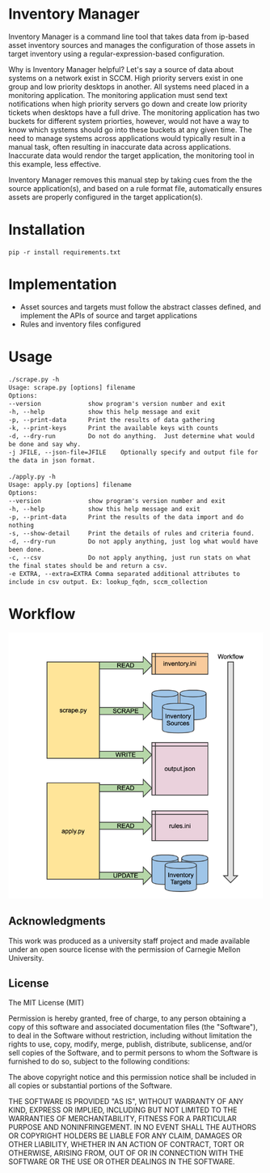 # Inventory Manager

Inventory Manager is a command line tool that takes data from ip-based asset inventory sources and manages the configuration of those assets in target inventory using a regular-expression-based configuration.  

Why is Inventory Manager helpful? Let's say a source of data about systems on a network exist in SCCM.  High priority servers exist in one group and low priority desktops in another.  All systems need placed in a monitoring application.  The monitoring application must send text notifications when high priority servers go down and create low priority tickets when desktops have a full drive.  The monitoring application has two buckets for different system priorties, however, would not have a way to know which systems should go into these buckets at any given time.  The need to manage systems across applications would typically result in a manual task, often resulting in inaccurate data across applications.  Inaccurate data would rendor the target application, the monitoring tool in this example, less effective.  

Inventory Manager removes this manual step by taking cues from the the source application(s), and based on a rule format file, automatically ensures assets are properly configured in the target application(s).  

# Installation

    pip -r install requirements.txt

# Implementation

- Asset sources and targets must follow the abstract classes defined, and implement the APIs of source and target applications
- Rules and inventory files configured

# Usage

    ./scrape.py -h
    Usage: scrape.py [options] filename
    Options:
    --version             show program's version number and exit
    -h, --help            show this help message and exit
    -p, --print-data      Print the results of data gathering
    -k, --print-keys      Print the available keys with counts
    -d, --dry-run         Do not do anything.  Just determine what would be done and say why.
    -j JFILE, --json-file=JFILE    Optionally specify and output file for the data in json format. 

    ./apply.py -h
    Usage: apply.py [options] filename
    Options:
    --version             show program's version number and exit
    -h, --help            show this help message and exit
    -p, --print-data      Print the results of the data import and do nothing
    -s, --show-detail     Print the details of rules and criteria found.
    -d, --dry-run         Do not apply anything, just log what would have been done.
    -c, --csv             Do not apply anything, just run stats on what the final states should be and return a csv.
    -e EXTRA, --extra=EXTRA Comma separated additional attributes to include in csv output. Ex: lookup_fqdn, sccm_collection 

# Workflow

![Inventory Manager Workflow](/images/inventory_manager_workflow.png)

## Acknowledgments 
 
This work was produced as a university staff project and made available under an open source license with the permission of Carnegie Mellon University.
 
## License
 
The MIT License (MIT)

Permission is hereby granted, free of charge, to any person obtaining a copy of this software and associated documentation files (the "Software"), to deal in the Software without restriction, including without limitation the rights to use, copy, modify, merge, publish, distribute, sublicense, and/or sell copies of the Software, and to permit persons to whom the Software is furnished to do so, subject to the following conditions:

The above copyright notice and this permission notice shall be included in all copies or substantial portions of the Software.

THE SOFTWARE IS PROVIDED "AS IS", WITHOUT WARRANTY OF ANY KIND, EXPRESS OR IMPLIED, INCLUDING BUT NOT LIMITED TO THE WARRANTIES OF MERCHANTABILITY, FITNESS FOR A PARTICULAR PURPOSE AND NONINFRINGEMENT. IN NO EVENT SHALL THE AUTHORS OR COPYRIGHT HOLDERS BE LIABLE FOR ANY CLAIM, DAMAGES OR OTHER LIABILITY, WHETHER IN AN ACTION OF CONTRACT, TORT OR OTHERWISE, ARISING FROM, OUT OF OR IN CONNECTION WITH THE SOFTWARE OR THE USE OR OTHER DEALINGS IN THE SOFTWARE.
